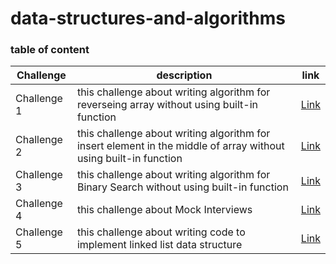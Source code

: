 # data-structures-and-algorithms

### table of content




| Challenge   |   description           | link                             |
|-------------|-------------|----------------------------------------------|
| Challenge 1 | this challenge about writing algorithm for reverseing array without using built-in  function | [Link](array-reverse/array-reverse.md)       |
| Challenge 2 |this challenge about writing algorithm for insert element in the middle of array without using built-in  function             | [Link](insertShiftArray/insertShiftArray.md) |
| Challenge 3 | this challenge about writing algorithm for Binary Search without using built-in  function            | [Link](BinarySearch/BinarySearch.md)         |
| Challenge 4 | this challenge about Mock Interviews  |[Link](Challenge4/challenge.md)              |
| Challenge 5 | this challenge about writing code to implement linked list data structure  | [Link](challenge5/linkedlist.md)             |